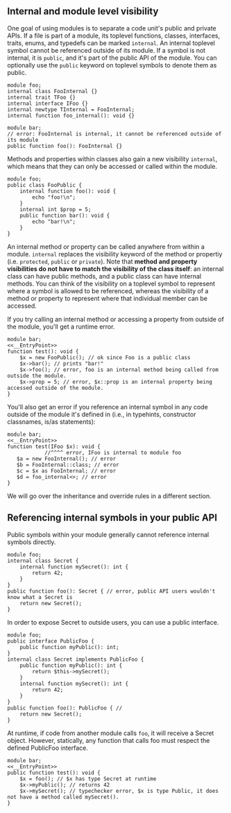 ## Internal and module level visibility
One goal of using modules is to separate a code unit's public and private APIs. If a file is part of a module, its toplevel functions, classes, interfaces, traits, enums, and typedefs can be marked `internal`. An internal toplevel symbol cannot be referenced outside of its module. If a symbol is not internal, it is `public`, and it's part of the public API of the module. You can optionally use the `public` keyword on toplevel symbols to denote them as public.

```hack no-extract
module foo;
internal class FooInternal {}
internal trait TFoo {}
internal interface IFoo {}
internal newtype TInternal = FooInternal;
internal function foo_internal(): void {}
```

```hack no-extract
module bar;
// error: FooInternal is internal, it cannot be referenced outside of its module
public function foo(): FooInternal {}
```

Methods and properties within classes also gain a new visibility `internal`, which means that they can only be accessed or called within the module.

```hack no-extract
module foo;
public class FooPublic {
    internal function foo(): void {
        echo "foo!\n";
    }
    internal int $prop = 5;
    public function bar(): void {
        echo "bar!\n";
    }
}
```

An internal method or property can be called anywhere from within a module. `internal` replaces the visibility keyword of the method or propertiy (i.e. `protected`, `public` or `private`). Note that **method and property visibilities do not have to match the visibility of the class itself**: an internal class can have public methods, and a public class can have internal methods. You can think of the visibility on a toplevel symbol to represent where a symbol is allowed to be referenced, whereas the visibility of a method or property to represent where that individual member can be accessed.

If you try calling an internal method or accessing a property from outside of the module, you'll get a runtime error.

```hack no-extract
module bar;
<<__EntryPoint>>
function test(): void {
    $x = new FooPublic(); // ok since Foo is a public class
    $x->bar(); // prints "bar!"
    $x->foo(); // error, foo is an internal method being called from outside the module.
    $x->prop = 5; // error, $x::prop is an internal property being accessed outside of the module.
}
```

You'll also get an error if you reference an internal symbol in any code outside of the module it's defined in (i.e., in typehints, constructor classnames, is/as statements):
```hack no-extract
module bar;
<<__EntryPoint>>
function test(IFoo $x): void {
            //^^^^ error, IFoo is internal to module foo
   $a = new FooInternal(); // error
   $b = FooInternal::class; // error
   $c = $x as FooInternal; // error
   $d = foo_internal<>; // error
}
```


We will go over the inheritance and override rules in a different section.


## Referencing internal symbols in your public API
Public symbols within your module generally cannot reference internal symbols directly.

```hack no-extract
module foo;
internal class Secret {
    internal function mySecret(): int {
        return 42;
    }
}
public function foo(): Secret { // error, public API users wouldn't know what a Secret is
    return new Secret();
}
```

In order to expose Secret to outside users, you can use a public interface.
```hack no-extract
module foo;
public interface PublicFoo {
    public function myPublic(): int;
}
internal class Secret implements PublicFoo {
    public function myPublic(): int {
        return $this->mySecret();
    }
    internal function mySecret(): int {
        return 42;
    }
}
public function foo(): PublicFoo { //
    return new Secret();
}
```
At runtime, if code from another module calls `foo`, it will receive a Secret object. However, statically, any function that calls foo must respect the defined PublicFoo interface.

```hack no-extract
module bar;
<<__EntryPoint>>
public function test(): void {
    $x = foo(); // $x has type Secret at runtime
    $x->myPublic(); // returns 42
    $x->mySecret(); // typechecker error, $x is type Public, it does not have a method called mySecret().
}
```

